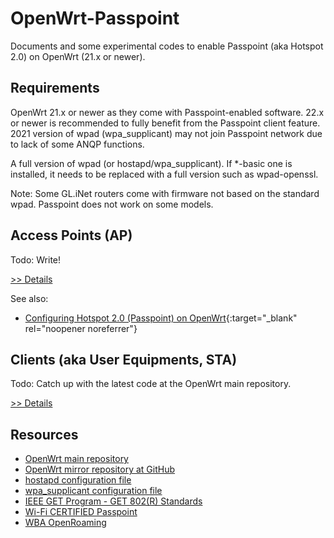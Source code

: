 # OpenWrt-Passpoint

Documents and some experimental codes to enable Passpoint (aka Hotspot 2.0) on OpenWrt (21.x or newer).

## Requirements

OpenWrt 21.x or newer as they come with Passpoint-enabled software. 22.x or newer is recommended to fully benefit from the Passpoint client feature. 2021 version of wpad (wpa_supplicant) may not join Passpoint network due to lack of some ANQP functions.

A full version of wpad (or hostapd/wpa_supplicant). If *-basic one is installed, it needs to be replaced with a full version such as wpad-openssl.

Note: Some GL.iNet routers come with firmware not based on the standard wpad. Passpoint does not work on some models.


## Access Points (AP)

Todo:
Write!

[>> Details](ap/README.md)

See also:
- [Configuring Hotspot 2.0 (Passpoint) on OpenWrt](https://hgot07.hatenablog.com/entry/2022/03/21/231715){:target="_blank" rel="noopener noreferrer"}


## Clients (aka User Equipments, STA)

Todo:
Catch up with the latest code at the OpenWrt main repository.

[>> Details](sta/README.md)

## Resources
- [OpenWrt main repository](https://git.openwrt.org/openwrt/openwrt.git)
- [OpenWrt mirror repository at GitHub](https://github.com/openwrt/openwrt)
- [hostapd configuration file](https://w1.fi/cgit/hostap/plain/hostapd/hostapd.conf)
- [wpa_supplicant configuration file](https://w1.fi/cgit/hostap/plain/wpa_supplicant/wpa_supplicant.conf)
- [IEEE GET Program - GET 802(R) Standards](https://ieeexplore.ieee.org/browse/standards/get-program/page/series?id=68)
- [Wi-Fi CERTIFIED Passpoint](https://www.wi-fi.org/discover-wi-fi/passpoint)
- [WBA OpenRoaming](https://wballiance.com/openroaming/)
